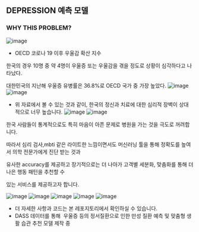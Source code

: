 ## DEPRESSION 예측 모델 
### WHY THIS PROBLEM?
![image](https://user-images.githubusercontent.com/89775352/162193341-cdea2e01-006e-4c26-9e33-50e7028628a8.png)
- OECD 코로나 19 이후 우울감 확산 지수

한국의 경우 10명 중 약 4명이 우울증 또는 우울감을 겪을 정도로 상황이 심각하다고 나타났다. 

대한민국의 지난해 우울증 유병률은 36.8%로 OECD 국가 중 가장 높았다.
![image](https://user-images.githubusercontent.com/89775352/162193508-1c9e4ba7-9c59-44ee-89b4-9b6dc076ea56.png)
![image](https://user-images.githubusercontent.com/89775352/162193574-f1762915-d866-44e7-8bd0-032d64ad141f.png)
- 위 자료에서 볼 수 있는 것과 같이, 한국의 정신과 치료에 대한 심리적 장벽이 상대적으로 너무 높습니다. 
![image](https://user-images.githubusercontent.com/89775352/162193712-20312d6e-8e47-4292-ba6f-b48097f480e6.png)
![image](https://user-images.githubusercontent.com/89775352/162580273-2f76e7d9-9123-45bb-8f6e-1b237bdc3696.png)

한국 사람들이 통계적으로도 특히 마음이 아픈 문제로 병원을 가는 것을 극도로 꺼려합니다. 

따라서 심리 검사,mbti 같은 라이트한 느낌이면서도 머신러닝 툴을 통해 정확도를 높여서 의학 전문가에게 진단 받는 것과 

유사한 accuracy를 제공하고 장기적으로는 더 나아가 고객별 세분화, 맞춤화를 통해 더 나은 행동 패턴을 추천할 수 

있는 서비스를 제공하고자 합니다. 

![image](https://user-images.githubusercontent.com/89775352/162193835-84c5acef-baa2-440f-ac9f-0c938218cccd.png)
![image](https://user-images.githubusercontent.com/89775352/162193978-42e32911-4cf8-4116-84b4-b5d603809332.png)
![image](https://user-images.githubusercontent.com/89775352/162194110-8cca7da5-6354-4ab6-9ed6-c69ec615ff43.png)
![image](https://user-images.githubusercontent.com/89775352/162194189-384255f2-c6f5-4898-8ed9-f2dff46f0b01.png)
![image](https://user-images.githubusercontent.com/89775352/162194248-ae86ebfc-d1fb-4fd7-8ebb-61496bb6cf0f.png)

- 더 자세한 사항과 코드는 본 레포지토리에서 확인하실 수 있습니다.
- DASS 데이터를 통해  우울증 등의 정서질환으로 인한 만성 질환 예측 및 맞춤형 생활 습관 추천 모델 제작 중 
